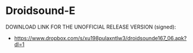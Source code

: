 Droidsound-E 
============

DOWNLOAD LINK FOR THE UNOFFICIAL RELEASE VERSION (signed):

* https://www.dropbox.com/s/xu198pulaxntlw3/droidsounde167_06.apk?dl=1

